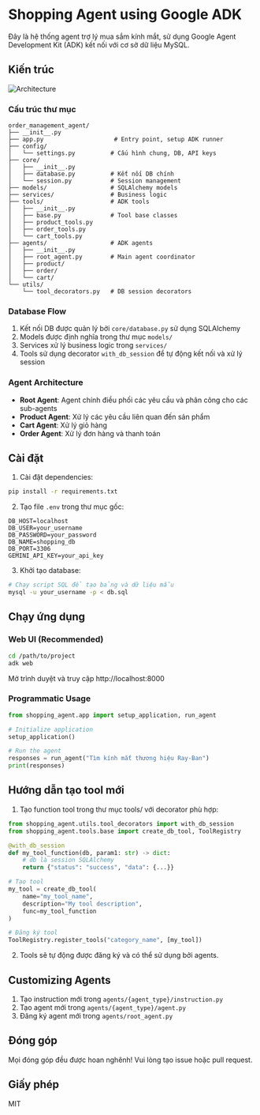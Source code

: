 # Shopping Agent using Google ADK

Đây là hệ thống agent trợ lý mua sắm kính mắt, sử dụng Google Agent Development Kit (ADK) kết nối với cơ sở dữ liệu MySQL.

## Kiến trúc

![Architecture](https://i.imgur.com/W8a8F3V.png)

### Cấu trúc thư mục
```
order_management_agent/
├── __init__.py
├── app.py                    # Entry point, setup ADK runner
├── config/
│   └── settings.py          # Cấu hình chung, DB, API keys
├── core/
│   ├── __init__.py
│   ├── database.py          # Kết nối DB chính
│   └── session.py           # Session management
├── models/                  # SQLAlchemy models
├── services/                # Business logic
├── tools/                   # ADK tools
│   ├── __init__.py
│   ├── base.py              # Tool base classes
│   ├── product_tools.py
│   ├── order_tools.py
│   └── cart_tools.py
├── agents/                  # ADK agents
│   ├── __init__.py
│   ├── root_agent.py        # Main agent coordinator
│   ├── product/
│   ├── order/
│   └── cart/
└── utils/
    └── tool_decorators.py   # DB session decorators
```

### Database Flow

1. Kết nối DB được quản lý bởi `core/database.py` sử dụng SQLAlchemy
2. Models được định nghĩa trong thư mục `models/`
3. Services xử lý business logic trong `services/`
4. Tools sử dụng decorator `with_db_session` để tự động kết nối và xử lý session

### Agent Architecture

- **Root Agent**: Agent chính điều phối các yêu cầu và phân công cho các sub-agents
- **Product Agent**: Xử lý các yêu cầu liên quan đến sản phẩm
- **Cart Agent**: Xử lý giỏ hàng
- **Order Agent**: Xử lý đơn hàng và thanh toán

## Cài đặt

1. Cài đặt dependencies:
```bash
pip install -r requirements.txt
```

2. Tạo file `.env` trong thư mục gốc:
```
DB_HOST=localhost
DB_USER=your_username
DB_PASSWORD=your_password
DB_NAME=shopping_db
DB_PORT=3306
GEMINI_API_KEY=your_api_key
```

3. Khởi tạo database:
```bash
# Chạy script SQL để tạo bảng và dữ liệu mẫu
mysql -u your_username -p < db.sql
```

## Chạy ứng dụng

### Web UI (Recommended)

```bash
cd /path/to/project
adk web
```

Mở trình duyệt và truy cập http://localhost:8000

### Programmatic Usage

```python
from shopping_agent.app import setup_application, run_agent

# Initialize application
setup_application()

# Run the agent
responses = run_agent("Tìm kính mắt thương hiệu Ray-Ban")
print(responses)
```

## Hướng dẫn tạo tool mới

1. Tạo function tool trong thư mục tools/ với decorator phù hợp:

```python
from shopping_agent.utils.tool_decorators import with_db_session
from shopping_agent.tools.base import create_db_tool, ToolRegistry

@with_db_session
def my_tool_function(db, param1: str) -> dict:
    # db là session SQLAlchemy
    return {"status": "success", "data": {...}}

# Tạo tool
my_tool = create_db_tool(
    name="my_tool_name",
    description="My tool description",
    func=my_tool_function
)

# Đăng ký tool
ToolRegistry.register_tools("category_name", [my_tool])
```

2. Tools sẽ tự động được đăng ký và có thể sử dụng bởi agents.

## Customizing Agents

1. Tạo instruction mới trong `agents/{agent_type}/instruction.py`
2. Tạo agent mới trong `agents/{agent_type}/agent.py`
3. Đăng ký agent mới trong `agents/root_agent.py`

## Đóng góp

Mọi đóng góp đều được hoan nghênh! Vui lòng tạo issue hoặc pull request.

## Giấy phép

MIT 